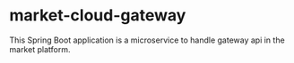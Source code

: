 # market-cloud-gateway
This Spring Boot application is a microservice to handle gateway api in the market platform.
